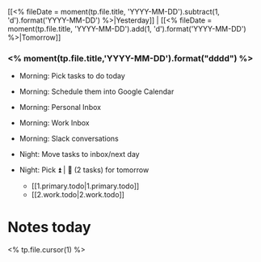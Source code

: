 [[<% fileDate = moment(tp.file.title, 'YYYY-MM-DD').subtract(1, 'd').format('YYYY-MM-DD') %>|Yesterday]] | [[<% fileDate = moment(tp.file.title, 'YYYY-MM-DD').add(1, 'd').format('YYYY-MM-DD') %>|Tomorrow]]
### <% moment(tp.file.title,'YYYY-MM-DD').format("dddd") %>

- Morning: Pick tasks to do today
- Morning: Schedule them into Google Calendar

- Morning: Personal Inbox
- Morning: Work Inbox
- Morning: Slack conversations

- Night: Move tasks to inbox/next day
- Night: Pick ⏫ | 🔼 (2 tasks) for tomorrow 
    - [[1.primary.todo|1.primary.todo]] 
    - [[2.work.todo|2.work.todo]]

# Notes today

<% tp.file.cursor(1) %>
